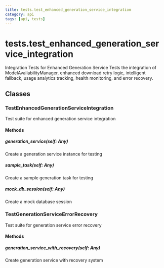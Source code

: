 ```yaml
---
title: tests.test_enhanced_generation_service_integration
category: api
tags: [api, tests]
---
```


# tests.test_enhanced_generation_service_integration

Integration Tests for Enhanced Generation Service
Tests the integration of ModelAvailabilityManager, enhanced download retry logic,
intelligent fallback, usage analytics tracking, health monitoring, and error recovery.

## Classes

### TestEnhancedGenerationServiceIntegration

Test suite for enhanced generation service integration

#### Methods

##### generation_service(self: Any)

Create a generation service instance for testing

##### sample_task(self: Any)

Create a sample generation task for testing

##### mock_db_session(self: Any)

Create a mock database session

### TestGenerationServiceErrorRecovery

Test suite for generation service error recovery

#### Methods

##### generation_service_with_recovery(self: Any)

Create generation service with recovery system

